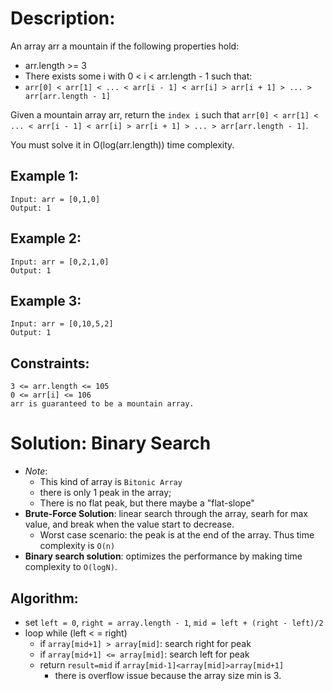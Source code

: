 # Description: 
An array arr a mountain if the following properties hold:

* arr.length >= 3
* There exists some i with 0 < i < arr.length - 1 such that:
* `arr[0] < arr[1] < ... < arr[i - 1] < arr[i] > arr[i + 1] > ... > arr[arr.length - 1]`

Given a mountain array arr, return the `index i` such that `arr[0] < arr[1] < ... < arr[i - 1] < arr[i] > arr[i + 1] > ... > arr[arr.length - 1]`.

You must solve it in O(log(arr.length)) time complexity.

## Example 1:
```
Input: arr = [0,1,0]
Output: 1
```

## Example 2:
```
Input: arr = [0,2,1,0]
Output: 1
```

## Example 3:
```
Input: arr = [0,10,5,2]
Output: 1
``` 

## Constraints:
```
3 <= arr.length <= 105
0 <= arr[i] <= 106
arr is guaranteed to be a mountain array.
```

# Solution: Binary Search
* *Note*: 
    * This kind of array is `Bitonic Array`
    * there is only 1 peak in the array; 
    * There is no flat peak, but there maybe a "flat-slope"
* **Brute-Force Solution**: linear search through the array, searh for max value, and break when the value start to decrease.
    * Worst case scenario: the peak is at the end of the array. Thus time complexity is `O(n)`
* **Binary search solution**: optimizes the performance by making time complexity to `O(logN)`. 
## Algorithm:
* set `left = 0`, `right = array.length - 1`, `mid = left + (right - left)/2`
* loop while (left < = right)
    * if `array[mid+1] > array[mid]`: search right for peak
    * if `array[mid+1] <= array[mid]`: search left for peak
    * return `result=mid` if `array[mid-1]<array[mid]>array[mid+1]`
        * there is overflow issue because the array size min is 3.